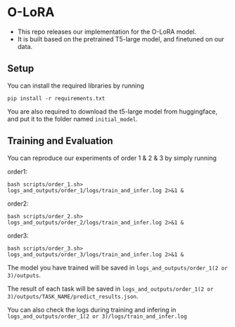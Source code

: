 # O-LoRA

- This repo releases our implementation for the O-LoRA model.
- It is built based on the pretrained T5-large model, and finetuned on our data.


## Setup

You can install the required libraries by running 

```
pip install -r requirements.txt
```

You are also required to download the t5-large model from huggingface, and put it to the folder named ```initial_model```.


## Training and Evaluation

You can reproduce our experiments of order 1 & 2 & 3 by simply running

order1:

```
bash scripts/order_1.sh> logs_and_outputs/order_1/logs/train_and_infer.log 2>&1 &
```

order2:

```
bash scripts/order_2.sh> logs_and_outputs/order_2/logs/train_and_infer.log 2>&1 &
```

order3:

```
bash scripts/order_3.sh> logs_and_outputs/order_3/logs/train_and_infer.log 2>&1 &
```

The model you have trained will be saved in ```logs_and_outputs/order_1(2 or 3)/outputs```.

The result of each task will be saved in ```logs_and_outputs/order_1(2 or 3)/outputs/TASK_NAME/predict_results.json```.

You can also check the logs during training and infering in  ```logs_and_outputs/order_1(2 or 3)/logs/train_and_infer.log```

